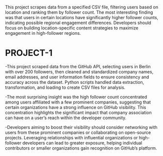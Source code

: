 This project scrapes data from a specified CSV file, filtering users based on location and ranking them by follower count.
The most interesting finding was that users in certain locations have significantly higher follower counts, indicating possible regional engagement differences.
Developers should focus on building location-specific content strategies to maximize engagement in high-follower regions.
# PROJECT-1
-This project scraped data from the GitHub API, selecting users in Berlin with over 200 followers, then cleaned and standardized company names, email addresses, 
 and user information fields to ensure consistency and accuracy across the dataset. Python scripts handled data extraction, transformation, and loading to create CSV 
 files for analysis.

-The most surprising insight was the high follower count concentrated among users affiliated with a few prominent companies, suggesting that certain organizations 
 have a strong influence on GitHub visibility. This concentration highlights the significant impact that company association can have on a user’s reach within the 
 developer community.

-Developers aiming to boost their visibility should consider networking with users from these prominent companies or collaborating on open-source projects. 
 Leveraging relationships with influential organizations or high-follower developers can lead to greater exposure, helping individual contributors or smaller 
 organizations gain recognition on GitHub’s platform.
